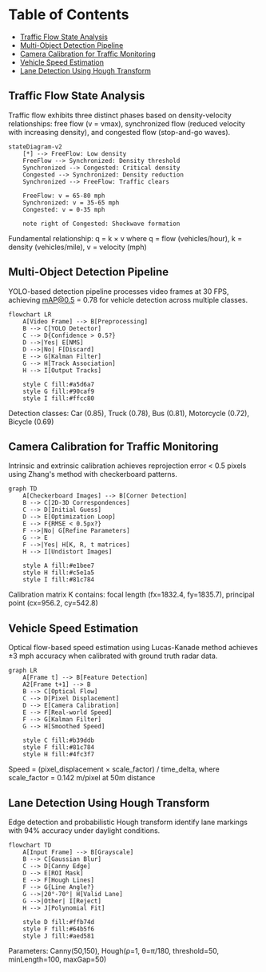 <!-- TOC -->
# Table of Contents

- [Traffic Flow State Analysis](#traffic-flow-state-analysis)
- [Multi-Object Detection Pipeline](#multi-object-detection-pipeline)
- [Camera Calibration for Traffic Monitoring](#camera-calibration-for-traffic-monitoring)
- [Vehicle Speed Estimation](#vehicle-speed-estimation)
- [Lane Detection Using Hough Transform](#lane-detection-using-hough-transform)

<!-- /TOC -->


## Traffic Flow State Analysis

Traffic flow exhibits three distinct phases based on density-velocity relationships: free flow (v = vmax), synchronized flow (reduced velocity with increasing density), and congested flow (stop-and-go waves).

```mermaid
stateDiagram-v2
    [*] --> FreeFlow: Low density
    FreeFlow --> Synchronized: Density threshold
    Synchronized --> Congested: Critical density
    Congested --> Synchronized: Density reduction
    Synchronized --> FreeFlow: Traffic clears
    
    FreeFlow: v = 65-80 mph
    Synchronized: v = 35-65 mph
    Congested: v = 0-35 mph
    
    note right of Congested: Shockwave formation
```

Fundamental relationship: q = k × v where q = flow (vehicles/hour), k = density (vehicles/mile), v = velocity (mph)

## Multi-Object Detection Pipeline

YOLO-based detection pipeline processes video frames at 30 FPS, achieving mAP@0.5 = 0.78 for vehicle detection across multiple classes.

```mermaid
flowchart LR
    A[Video Frame] --> B[Preprocessing]
    B --> C[YOLO Detector]
    C --> D{Confidence > 0.5?}
    D -->|Yes| E[NMS]
    D -->|No| F[Discard]
    E --> G[Kalman Filter]
    G --> H[Track Association]
    H --> I[Output Tracks]
    
    style C fill:#a5d6a7
    style G fill:#90caf9
    style I fill:#ffcc80
```

Detection classes: Car (0.85), Truck (0.78), Bus (0.81), Motorcycle (0.72), Bicycle (0.69)

## Camera Calibration for Traffic Monitoring

Intrinsic and extrinsic calibration achieves reprojection error < 0.5 pixels using Zhang's method with checkerboard patterns.

```mermaid
graph TD
    A[Checkerboard Images] --> B[Corner Detection]
    B --> C[2D-3D Correspondences]
    C --> D[Initial Guess]
    D --> E[Optimization Loop]
    E --> F{RMSE < 0.5px?}
    F -->|No| G[Refine Parameters]
    G --> E
    F -->|Yes| H[K, R, t matrices]
    H --> I[Undistort Images]
    
    style A fill:#e1bee7
    style H fill:#c5e1a5
    style I fill:#81c784
```

Calibration matrix K contains: focal length (fx=1832.4, fy=1835.7), principal point (cx=956.2, cy=542.8)

## Vehicle Speed Estimation

Optical flow-based speed estimation using Lucas-Kanade method achieves ±3 mph accuracy when calibrated with ground truth radar data.

```mermaid
graph LR
    A[Frame t] --> B[Feature Detection]
    A2[Frame t+1] --> B
    B --> C[Optical Flow]
    C --> D[Pixel Displacement]
    D --> E[Camera Calibration]
    E --> F[Real-world Speed]
    F --> G[Kalman Filter]
    G --> H[Smoothed Speed]
    
    style C fill:#b39ddb
    style F fill:#81c784
    style H fill:#4fc3f7
```

Speed = (pixel_displacement × scale_factor) / time_delta, where scale_factor = 0.142 m/pixel at 50m distance

## Lane Detection Using Hough Transform

Edge detection and probabilistic Hough transform identify lane markings with 94% accuracy under daylight conditions.

```mermaid
flowchart TD
    A[Input Frame] --> B[Grayscale]
    B --> C[Gaussian Blur]
    C --> D[Canny Edge]
    D --> E[ROI Mask]
    E --> F[Hough Lines]
    F --> G{Line Angle?}
    G -->|20°-70°| H[Valid Lane]
    G -->|Other| I[Reject]
    H --> J[Polynomial Fit]
    
    style D fill:#ffb74d
    style F fill:#64b5f6
    style J fill:#aed581
```

Parameters: Canny(50,150), Hough(ρ=1, θ=π/180, threshold=50, minLength=100, maxGap=50)


```python

```

